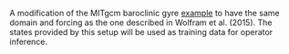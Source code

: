 A modification of the MITgcm baroclinic gyre [example]([url](https://mitgcm.readthedocs.io/en/latest/examples/baroclinic_gyre/baroclinic_gyre.html)) to have the same domain and forcing as the one described in Wolfram et al. (2015).
The states provided by this setup will be used as training data for operator inference. 
